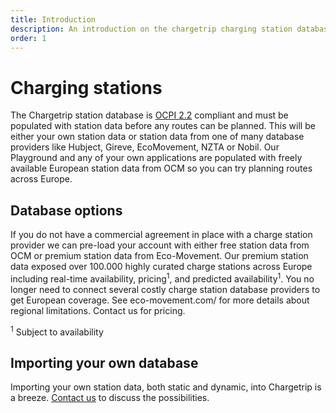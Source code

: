 ```yaml
---
title: Introduction
description: An introduction on the chargetrip charging station databases and station queries
order: 1
---
```


# Charging stations
The Chargetrip station database is [OCPI 2.2]() compliant and must be populated with station data before any routes can be planned. This will be either your own station data or station data from one of many database providers like Hubject, Gireve, EcoMovement, NZTA or Nobil. Our Playground and any of your own applications are populated with freely available European station data from OCM so you can try planning routes across Europe.

## Database options
If you do not have a commercial agreement in place with a charge station provider we can pre-load your account with either free station data from OCM or premium station data from Eco-Movement. Our premium station data exposed over 100.000 highly curated charge stations across Europe including real-time availability, pricing<sup>1</sup>, and predicted availability<sup>1</sup>. You no longer need to connect several costly charge station database providers to get European coverage. See eco-movement.com/ for more details about regional limitations. Contact us for pricing.

<sup>1</sup> Subject to availability

## Importing your own database
Importing your own station data, both static and dynamic, into Chargetrip is a breeze. [Contact us]() to discuss the possibilities. 